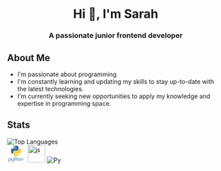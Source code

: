 <!DOCTYPE html>
<html>

<body>
    <h1 align="center">Hi 👋, I'm Sarah</h1>
    <h3 align="center">A passionate junior frontend developer</h3>


  <h2>About Me</h2>
  <ul>
    <li>I'm passionate about programming </li>
    <li>I'm constantly learning and updating my skills to stay up-to-date with the latest technologies.</li>    <li>I'm currently seeking new opportunities to apply my knowledge and expertise in programming space.</li>

  </ul>
</div>
<div id="stats">
  <h2>Stats</h2>
  <img src="https://github-readme-stats.vercel.app/api/top-langs/?username=sarahwkh9&layout=compact&theme=vision-friendly-dark" alt="Top Languages"/>
</div>

<div>
  <img src="https://github.com/devicons/devicon/blob/master/icons/python/python-original-wordmark.svg" title="Python" alt="Py" width="40" height="40"/>&nbsp;
    <img src="https://www.pngitem.com/pimgs/m/681-6810582_javascript-logo-svg-hd-png-download.png" title="js" width="40" height="40"/>
          <img src="https://vectorified.com/images/react-js-icon-33.jpg title="React" alt="Py" width="40" height="40"/>
  <div>


</body>





</html>
